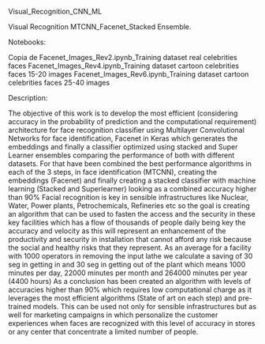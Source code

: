 Visual_Recognition_CNN_ML

Visual Recognition MTCNN_Facenet_Stacked Ensemble. 

Notebooks:

Copia de Facenet_Images_Rev2.ipynb_Training dataset real celebrities faces
Facenet_Images_Rev4.ipynb_Training dataset cartoon celebrities faces 15-20 images
Facenet_Images_Rev6.ipynb_Training dataset cartoon celebrities faces 25-40 images

Description:

The objective of this work is to develop the most efficient (considering accuracy in the probability of prediction and the computational requirement) architecture for face recognition classifier using Multilayer Convolutional Networks for face identification, Facenet in Keras which generates the embeddings and finally a classifier optimized using stacked and Super Learner ensembles comparing the performance of both with different datasets.
For that have been combined the best performance algorithms in each of the 3 steps, in face identification (MTCNN), creating the embeddings (Facenet) and finally creating a stacked classifier with machine learning (Stacked and Superlearner) looking as a combined accuracy higher than 90%
Facial recognition is key in sensible infrastructures like Nuclear, Water, Power plants, Petrochemicals, Refineries etc so the goal is creating an algorithm that can be used to fasten the access and the security in these key facilities which has a flow of thousands of people daily being key the accuracy and velocity as this will represent an enhancement of the productivity and security in installation that cannot afford any risk because the social and healthy risks that they represent.
As an average for a facility with 1000 operators in removing the input lathe we calculate a saving of 30 seg in getting in and 30 seg in getting out of the plant which means 1000 minutes per day, 22000 minutes per month and 264000 minutes per year (4400 hours)
As a conclusion has been created an algorithm with levels of accuracies higher than 90% which requires low computational charge as it leverages the most efficient algorithms (State of art on each step) and pre-trained models. This can be used not only for sensible infrastructures but as well for marketing campaigns in which personalize the customer experiences when faces are recognized with this level of accuracy in stores or any center that concentrate a limited number of people.
